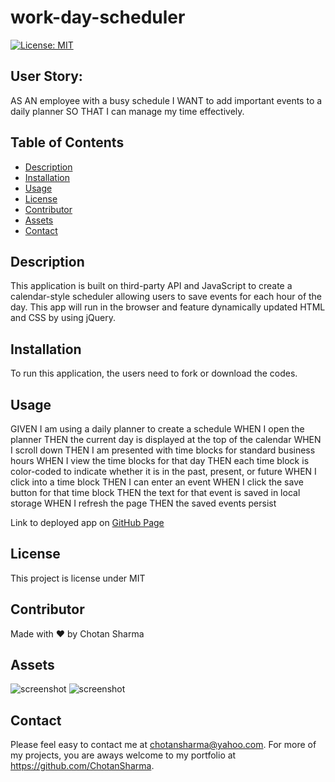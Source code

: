 # work-day-scheduler

[![License: MIT](https://img.shields.io/badge/License-MIT-yellow.svg)](https://opensource.org/licenses/MIT)

## User Story:
AS AN employee with a busy schedule
I WANT to add important events to a daily planner
SO THAT I can manage my time effectively.

## Table of Contents
* [Description](#description)
* [Installation](#installation)
* [Usage](#usage)
* [License](#license)
* [Contributor](#contributor)
* [Assets](#assets)
* [Contact](#contact)

## Description
This application is built on  third-party API and JavaScript to create a calendar-style scheduler allowing users to save events for each hour of the day. This app will run in the browser and feature dynamically updated HTML and CSS by using jQuery.

## Installation 
To run this application, the users need to fork or download the codes.

## Usage 
GIVEN I am using a daily planner to create a schedule
WHEN I open the planner
THEN the current day is displayed at the top of the calendar
WHEN I scroll down
THEN I am presented with time blocks for standard business hours
WHEN I view the time blocks for that day
THEN each time block is color-coded to indicate whether it is in the past, present, or future
WHEN I click into a time block
THEN I can enter an event
WHEN I click the save button for that time block
THEN the text for that event is saved in local storage
WHEN I refresh the page
THEN the saved events persist

Link to deployed app on [GitHub Page]()

## License 
This project is license under MIT

## Contributor
Made with ❤️ by Chotan Sharma

## Assets
![screenshot]()
![screenshot]()
## Contact
Please  feel easy to contact me at chotansharma@yahoo.com. For more of my projects, you are aways welcome to my portfolio at https://github.com/ChotanSharma.

